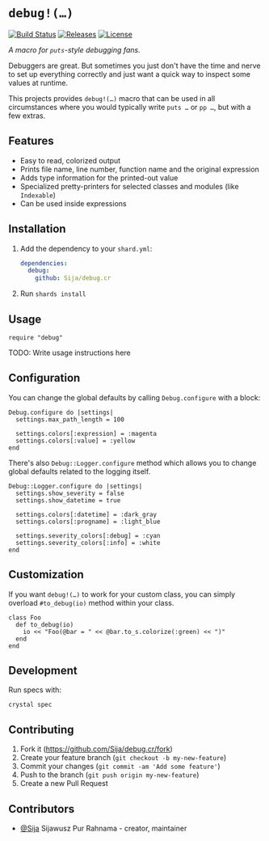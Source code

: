 # `debug!(…)`

[![Build Status](https://travis-ci.com/Sija/debug.cr.svg?branch=master)](https://travis-ci.com/Sija/debug.cr) [![Releases](https://img.shields.io/github/release/Sija/debug.cr.svg)](https://github.com/Sija/debug.cr/releases) [![License](https://img.shields.io/github/license/Sija/debug.cr.svg)](https://github.com/Sija/debug.cr/blob/master/LICENSE)

*A macro for `puts`-style debugging fans.*

Debuggers are great. But sometimes you just don't have the time and nerve to set
up everything correctly and just want a quick way to inspect some values at runtime.

This projects provides `debug!(…)` macro that can be used in all circumstances
where you would typically write `puts …` or `pp …`, but with a few extras.

## Features

 * Easy to read, colorized output
 * Prints file name, line number, function name and the original expression
 * Adds type information for the printed-out value
 * Specialized pretty-printers for selected classes and modules (like `Indexable`)
 * Can be used inside expressions

## Installation

1. Add the dependency to your `shard.yml`:

   ```yaml
   dependencies:
     debug:
       github: Sija/debug.cr
   ```

2. Run `shards install`

## Usage

```crystal
require "debug"
```

TODO: Write usage instructions here

## Configuration

You can change the global defaults by calling `Debug.configure` with a block:

```crystal
Debug.configure do |settings|
  settings.max_path_length = 100

  settings.colors[:expression] = :magenta
  settings.colors[:value] = :yellow
end
```

There's also `Debug::Logger.configure` method which allows you to change
global defaults related to the logging itself.

```crystal
Debug::Logger.configure do |settings|
  settings.show_severity = false
  settings.show_datetime = true

  settings.colors[:datetime] = :dark_gray
  settings.colors[:progname] = :light_blue

  settings.severity_colors[:debug] = :cyan
  settings.severity_colors[:info] = :white
end
```

## Customization

If you want `debug!(…)` to work for your custom class, you can simply overload
`#to_debug(io)` method within your class.

```crystal
class Foo
  def to_debug(io)
    io << "Foo(@bar = " << @bar.to_s.colorize(:green) << ")"
  end
end
```

## Development

Run specs with:

```
crystal spec
```

## Contributing

1. Fork it (<https://github.com/Sija/debug.cr/fork>)
2. Create your feature branch (`git checkout -b my-new-feature`)
3. Commit your changes (`git commit -am 'Add some feature'`)
4. Push to the branch (`git push origin my-new-feature`)
5. Create a new Pull Request

## Contributors

- [@Sija](https://github.com/Sija) Sijawusz Pur Rahnama - creator, maintainer
